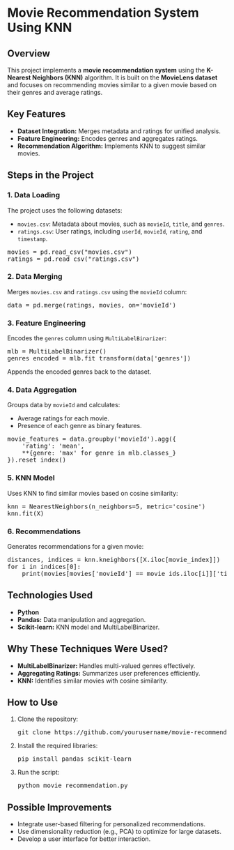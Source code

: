 </head>
<body>

<h1>Movie Recommendation System Using KNN</h1>

<h2>Overview</h2>
<p>This project implements a <strong>movie recommendation system</strong> using the <strong>K-Nearest Neighbors (KNN)</strong> algorithm. It is built on the <strong>MovieLens dataset</strong> and focuses on recommending movies similar to a given movie based on their genres and average ratings.</p>

<h2>Key Features</h2>
<ul>
    <li><strong>Dataset Integration:</strong> Merges metadata and ratings for unified analysis.</li>
    <li><strong>Feature Engineering:</strong> Encodes genres and aggregates ratings.</li>
    <li><strong>Recommendation Algorithm:</strong> Implements KNN to suggest similar movies.</li>
</ul>

<h2>Steps in the Project</h2>
<h3>1. Data Loading</h3>
<p>The project uses the following datasets:</p>
<ul>
    <li><code>movies.csv</code>: Metadata about movies, such as <code>movieId</code>, <code>title</code>, and <code>genres</code>.</li>
    <li><code>ratings.csv</code>: User ratings, including <code>userId</code>, <code>movieId</code>, <code>rating</code>, and <code>timestamp</code>.</li>
</ul>
<pre>
movies = pd.read_csv("movies.csv")
ratings = pd.read_csv("ratings.csv")
</pre>

<h3>2. Data Merging</h3>
<p>Merges <code>movies.csv</code> and <code>ratings.csv</code> using the <code>movieId</code> column:</p>
<pre>
data = pd.merge(ratings, movies, on='movieId')
</pre>

<h3>3. Feature Engineering</h3>
<p>Encodes the <code>genres</code> column using <code>MultiLabelBinarizer</code>:</p>
<pre>
mlb = MultiLabelBinarizer()
genres_encoded = mlb.fit_transform(data['genres'])
</pre>
<p>Appends the encoded genres back to the dataset.</p>

<h3>4. Data Aggregation</h3>
<p>Groups data by <code>movieId</code> and calculates:</p>
<ul>
    <li>Average ratings for each movie.</li>
    <li>Presence of each genre as binary features.</li>
</ul>
<pre>
movie_features = data.groupby('movieId').agg({
    'rating': 'mean',
    **{genre: 'max' for genre in mlb.classes_}
}).reset_index()
</pre>

<h3>5. KNN Model</h3>
<p>Uses KNN to find similar movies based on cosine similarity:</p>
<pre>
knn = NearestNeighbors(n_neighbors=5, metric='cosine')
knn.fit(X)
</pre>

<h3>6. Recommendations</h3>
<p>Generates recommendations for a given movie:</p>
<pre>
distances, indices = knn.kneighbors([X.iloc[movie_index]])
for i in indices[0]:
    print(movies[movies['movieId'] == movie_ids.iloc[i]]['title'].values[0])
</pre>

<h2>Technologies Used</h2>
<ul>
    <li><strong>Python</strong></li>
    <li><strong>Pandas:</strong> Data manipulation and aggregation.</li>
    <li><strong>Scikit-learn:</strong> KNN model and MultiLabelBinarizer.</li>
</ul>

<h2>Why These Techniques Were Used?</h2>
<ul>
    <li><strong>MultiLabelBinarizer:</strong> Handles multi-valued genres effectively.</li>
    <li><strong>Aggregating Ratings:</strong> Summarizes user preferences efficiently.</li>
    <li><strong>KNN:</strong> Identifies similar movies with cosine similarity.</li>
</ul>

<h2>How to Use</h2>
<ol>
    <li>Clone the repository:
        <pre>git clone https://github.com/yourusername/movie-recommendation-knn.git</pre>
    </li>
    <li>Install the required libraries:
        <pre>pip install pandas scikit-learn</pre>
    </li>
    <li>Run the script:
        <pre>python movie_recommendation.py</pre>
    </li>
</ol>

<h2>Possible Improvements</h2>
<ul>
    <li>Integrate user-based filtering for personalized recommendations.</li>
    <li>Use dimensionality reduction (e.g., PCA) to optimize for large datasets.</li>
    <li>Develop a user interface for better interaction.</li>
</ul>

</body>
</html>
